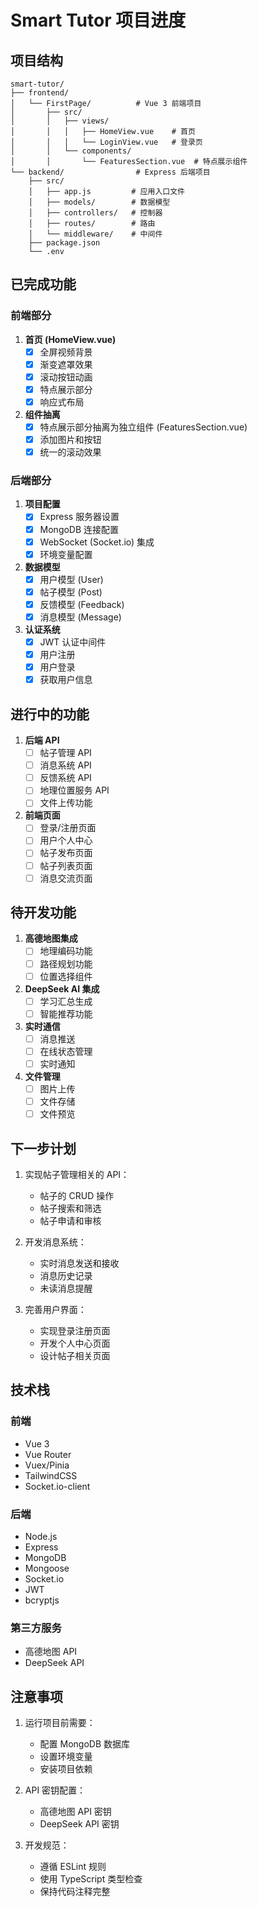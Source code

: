 # Smart Tutor 项目进度

## 项目结构

```
smart-tutor/
├── frontend/
│   └── FirstPage/          # Vue 3 前端项目
│       ├── src/
│       │   ├── views/
│       │   │   ├── HomeView.vue    # 首页
│       │   │   └── LoginView.vue   # 登录页
│       │   └── components/
│       │       └── FeaturesSection.vue  # 特点展示组件
└── backend/                # Express 后端项目
    ├── src/
    │   ├── app.js         # 应用入口文件
    │   ├── models/        # 数据模型
    │   ├── controllers/   # 控制器
    │   ├── routes/        # 路由
    │   └── middleware/    # 中间件
    ├── package.json
    └── .env
```

## 已完成功能

### 前端部分

1. **首页 (HomeView.vue)**
   - [x] 全屏视频背景
   - [x] 渐变遮罩效果
   - [x] 滚动按钮动画
   - [x] 特点展示部分
   - [x] 响应式布局

2. **组件抽离**
   - [x] 特点展示部分抽离为独立组件 (FeaturesSection.vue)
   - [x] 添加图片和按钮
   - [x] 统一的滚动效果

### 后端部分

1. **项目配置**
   - [x] Express 服务器设置
   - [x] MongoDB 连接配置
   - [x] WebSocket (Socket.io) 集成
   - [x] 环境变量配置

2. **数据模型**
   - [x] 用户模型 (User)
   - [x] 帖子模型 (Post)
   - [x] 反馈模型 (Feedback)
   - [x] 消息模型 (Message)

3. **认证系统**
   - [x] JWT 认证中间件
   - [x] 用户注册
   - [x] 用户登录
   - [x] 获取用户信息

## 进行中的功能

1. **后端 API**
   - [ ] 帖子管理 API
   - [ ] 消息系统 API
   - [ ] 反馈系统 API
   - [ ] 地理位置服务 API
   - [ ] 文件上传功能

2. **前端页面**
   - [ ] 登录/注册页面
   - [ ] 用户个人中心
   - [ ] 帖子发布页面
   - [ ] 帖子列表页面
   - [ ] 消息交流页面

## 待开发功能

1. **高德地图集成**
   - [ ] 地理编码功能
   - [ ] 路径规划功能
   - [ ] 位置选择组件

2. **DeepSeek AI 集成**
   - [ ] 学习汇总生成
   - [ ] 智能推荐功能

3. **实时通信**
   - [ ] 消息推送
   - [ ] 在线状态管理
   - [ ] 实时通知

4. **文件管理**
   - [ ] 图片上传
   - [ ] 文件存储
   - [ ] 文件预览

## 下一步计划

1. 实现帖子管理相关的 API：
   - 帖子的 CRUD 操作
   - 帖子搜索和筛选
   - 帖子申请和审核

2. 开发消息系统：
   - 实时消息发送和接收
   - 消息历史记录
   - 未读消息提醒

3. 完善用户界面：
   - 实现登录注册页面
   - 开发个人中心页面
   - 设计帖子相关页面

## 技术栈

### 前端
- Vue 3
- Vue Router
- Vuex/Pinia
- TailwindCSS
- Socket.io-client

### 后端
- Node.js
- Express
- MongoDB
- Mongoose
- Socket.io
- JWT
- bcryptjs

### 第三方服务
- 高德地图 API
- DeepSeek API

## 注意事项

1. 运行项目前需要：
   - 配置 MongoDB 数据库
   - 设置环境变量
   - 安装项目依赖

2. API 密钥配置：
   - 高德地图 API 密钥
   - DeepSeek API 密钥

3. 开发规范：
   - 遵循 ESLint 规则
   - 使用 TypeScript 类型检查
   - 保持代码注释完整
